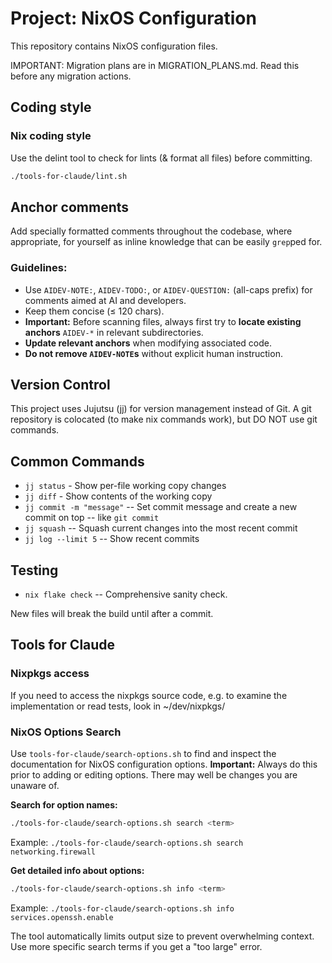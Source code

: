 # Project: NixOS Configuration

This repository contains NixOS configuration files.

IMPORTANT: Migration plans are in MIGRATION_PLANS.md. Read this before any migration actions.

## Coding style

### Nix coding style
Use the delint tool to check for lints (& format all files) before committing.
```bash
./tools-for-claude/lint.sh
```

## Anchor comments  

Add specially formatted comments throughout the codebase, where appropriate, for yourself as inline knowledge that can be easily `grep`ped for.  

### Guidelines:  

- Use `AIDEV-NOTE:`, `AIDEV-TODO:`, or `AIDEV-QUESTION:` (all-caps prefix) for comments aimed at AI and developers.  
- Keep them concise (≤ 120 chars).  
- **Important:** Before scanning files, always first try to **locate existing anchors** `AIDEV-*` in relevant subdirectories.  
- **Update relevant anchors** when modifying associated code.  
- **Do not remove `AIDEV-NOTE`s** without explicit human instruction.  

## Version Control
This project uses Jujutsu (jj) for version management instead of Git.
A git repository is colocated (to make nix commands work), but DO NOT use git commands.

## Common Commands
- `jj status` - Show per-file working copy changes
- `jj diff` - Show contents of the working copy
- `jj commit -m "message"` -- Set commit message and create a new commit on top -- like `git commit`
- `jj squash` -- Squash current changes into the most recent commit
- `jj log --limit 5` -- Show recent commits

## Testing
- `nix flake check` -- Comprehensive sanity check.

New files will break the build until after a commit.

## Tools for Claude

### Nixpkgs access

If you need to access the nixpkgs source code, e.g. to examine the implementation or read tests, look in ~/dev/nixpkgs/

### NixOS Options Search
Use `tools-for-claude/search-options.sh` to find and inspect the documentation for NixOS configuration options.
**Important:** Always do this prior to adding or editing options. There may well be changes you are unaware of.

**Search for option names:**
```bash
./tools-for-claude/search-options.sh search <term>
```
Example: `./tools-for-claude/search-options.sh search networking.firewall`

**Get detailed info about options:**
```bash
./tools-for-claude/search-options.sh info <term>
```
Example: `./tools-for-claude/search-options.sh info services.openssh.enable`

The tool automatically limits output size to prevent overwhelming context. Use more specific search terms if you get a "too large" error.
